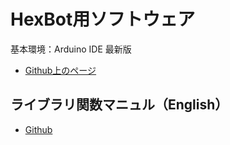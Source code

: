 # HexBot用ソフトウェア

基本環境：Arduino IDE 最新版

- [Github上のページ](https://github.com/roboticrafter/hexbot_documentation/tree/master/0.Manuals%20and%20tutorials)

## ライブラリ関数マニュル（English）
- [Github](https://github.com/roboticrafter/hexbot_documentation/blob/master/0.Manuals%20and%20tutorials/7bot%20robot%20arm%20library%20function%20version%20tutorial%20%E6%9C%BA%E6%A2%B0%E8%87%82%E5%BA%93%E5%87%BD%E6%95%B0%E7%89%88%E6%95%99%E7%A8%8B.pdf)
